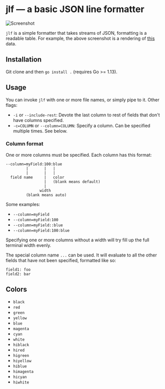 # jlf — a basic JSON line formatter

![Screenshot](https://user-images.githubusercontent.com/50314/83770876-9de6d780-a64f-11ea-9242-0b1e32fa47b8.jpg)

`jlf` is a simple formatter that takes streams of JSON, formatting is a readable table. For example, the above screenshot is a rendering of [this](https://gist.github.com/atombender/0868a9c1638ab3bb979b5b9a06807a11) data.

## Installation

Git clone and then `go install .` (requires Go >= 1.13).

## Usage

You can invoke `jlf` with one or more file names, or simply pipe to it. Other flags:

* `-i` or `--include-rest`: Devote the last column to rest of fields that don't have columns specified.
* `-c=COLUMN` or `--column=COLUMN`: Specify a column. Can be specified multiple times. See below.

### Column format

One or more columns must be specified. Each column has this format:

```
--column=myField:100:blue
         |       |   |
         |       |   |
  field name     |   color
                 |   (blank means default)
                 |
               width
         (blank means auto)
```

Some examples:

* `--column=myField`
* `--column=myField:100`
* `--column=myField::blue`
* `--column=myField:100:blue`

Specifying one or more columns without a width will try fill up the full terminal width evenly.

The special column name `...` can be used. It will evaluate to all the other fields that have not been specified, formatted like so:

```
field1: foo
field2: bar
```

## Colors

* `black`
* `red`
* `green`
* `yellow`
* `blue`
* `magenta`
* `cyan`
* `white`
* `hiblack`
* `hired`
* `higreen`
* `hiyellow`
* `hiblue`
* `himagenta`
* `hicyan`
* `hiwhite`
